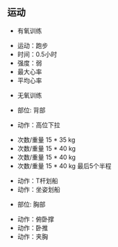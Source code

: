 ## 运动 ##
* 有氧训练
 + 运动：跑步
 + 时间：0.5小时
 + 强度：弱
 + 最大心率
 + 平均心率
* 无氧训练
 + 部位: 背部
  - 动作：高位下拉
   * 次数/重量 15 * 35 kg
   * 次数/重量 15 * 40 kg
   * 次数/重量 15 * 40 kg
   * 次数/重量 15 * 40 kg 最后5个半程
  - 动作：T杆划船
  - 动作：坐姿划船
 + 部位: 胸部
  - 动作：俯卧撑
  - 动作：卧推
  - 动作：夹胸


  
